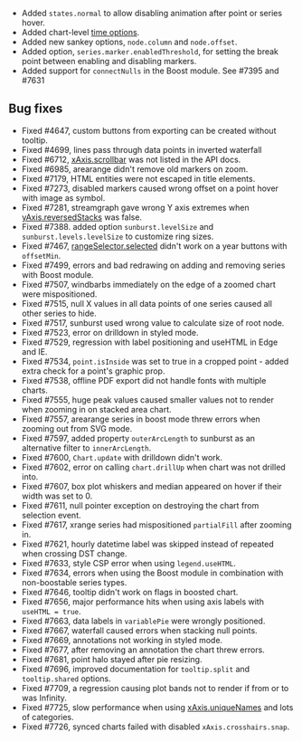 - Added ``states.normal`` to allow disabling animation after point or series hover.
- Added chart-level [time options](https://api.highcharts.com/highcharts/time).
- Added new sankey options, ``node.column`` and ``node.offset``.
- Added option, ``series.marker.enabledThreshold``, for setting the break point between enabling and disabling markers.
- Added support for ``connectNulls`` in the Boost module. See #7395 and #7631
## Bug fixes 
- Fixed #4647, custom buttons from exporting can be created without tooltip.
- Fixed #4699, lines pass through data points in inverted waterfall
- Fixed #6712, [xAxis.scrollbar](https://api.highcharts.com/highcharts/xAxis.scrollbar) was not listed in the API docs.
- Fixed #6985, arearange didn't remove old markers on zoom.
- Fixed #7179, HTML entities were not escaped in title elements.
- Fixed #7273, disabled markers caused wrong offset on a point hover with image as symbol.
- Fixed #7281, streamgraph gave wrong Y axis extremes when [yAxis.reversedStacks](https://api.highcharts.com/highcharts/yAxis.reversedStacks) was false.
- Fixed #7388. added option ``sunburst.levelSize`` and ``sunburst.levels.levelSize`` to customize ring sizes.
- Fixed #7467, [rangeSelector.selected](https://api.highcharts.com/highcharts/rangeSelector.selected) didn't work on a year buttons with ``offsetMin``.
- Fixed #7499, errors and bad redrawing on adding and removing series with Boost module.
- Fixed #7507, windbarbs immediately on the edge of a zoomed chart were mispositioned.
- Fixed #7515, null X values in all data points of one series caused all other series to hide.
- Fixed #7517, sunburst used wrong value to calculate size of root node.
- Fixed #7523, error on drilldown in styled mode.
- Fixed #7529, regression with label positioning and useHTML in Edge and IE.
- Fixed #7534, ``point.isInside`` was set to true in a cropped point - added extra check for a point's graphic prop.
- Fixed #7538, offline PDF export did not handle fonts with multiple charts.
- Fixed #7555, huge peak values caused smaller values not to render when zooming in on stacked area chart.
- Fixed #7557, arearange series in boost mode threw errors when zooming out from SVG mode.
- Fixed #7597, added property ``outerArcLength`` to sunburst as an alternative filter to ``innerArcLength``.
- Fixed #7600, ``Chart.update`` with drilldown didn't work.
- Fixed #7602, error on calling ``chart.drillUp`` when chart was not drilled into.
- Fixed #7607, box plot whiskers and median appeared on hover if their width was set to 0.
- Fixed #7611, null pointer exception on destroying the chart from selection event.
- Fixed #7617, xrange series had mispositioned ``partialFill`` after zooming in.
- Fixed #7621, hourly datetime label was skipped instead of repeated when crossing DST change.
- Fixed #7633, style CSP error when using ``legend.useHTML``.
- Fixed #7634, errors when using the Boost module in combination with non-boostable series types.
- Fixed #7646, tooltip didn't work on flags in boosted chart.
- Fixed #7656, major performance hits when using axis labels with ``useHTML = true``.
- Fixed #7663, data labels in ``variablePie`` were wrongly positioned.
- Fixed #7667, waterfall caused errors when stacking null points.
- Fixed #7669, annotations not working in styled mode.
- Fixed #7677, after removing an annotation the chart threw errors.
- Fixed #7681, point halo stayed after pie resizing.
- Fixed #7696, improved documentation for ``tooltip.split`` and ``tooltip.shared`` options.
- Fixed #7709, a regression causing plot bands not to render if from or to was Infinity.
- Fixed #7725, slow performance when using [xAxis.uniqueNames](https://api.highcharts.com/highcharts/xAxis.uniqueNames) and lots of categories.
- Fixed #7726, synced charts failed with disabled ``xAxis.crosshairs.snap``.